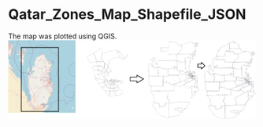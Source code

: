 # Qatar_Zones_Map_Shapefile_JSON

The map was plotted using QGIS.
![Qatar Map Plotting](qatar_map_plotting.png)
